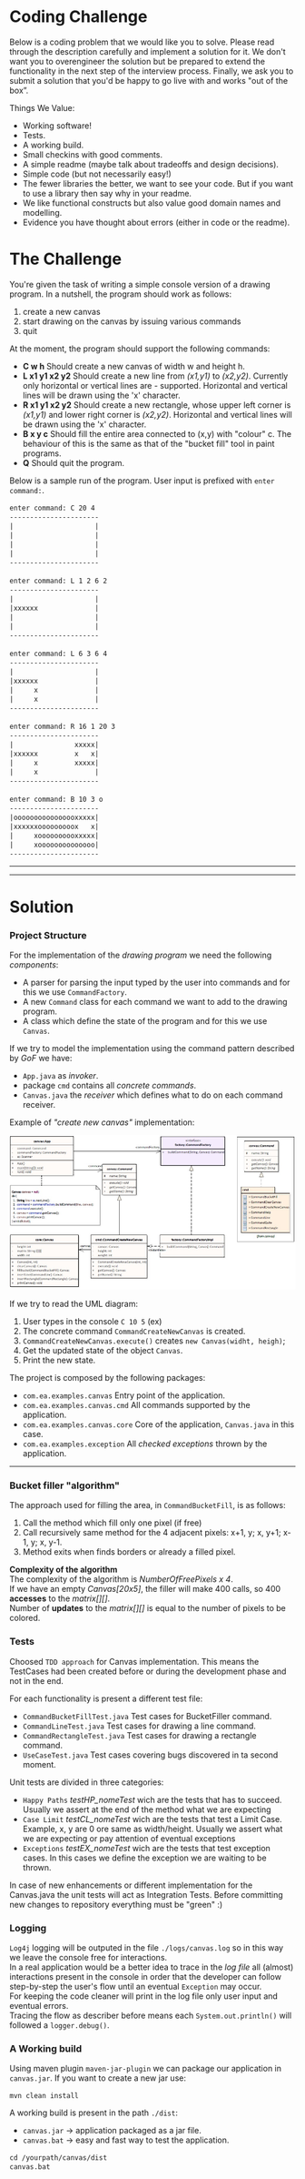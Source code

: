 # Coding Challenge
Below is a coding problem that we would like you to solve. Please read through the description carefully and implement a solution for it. 
We don't want you to over­engineer the solution but be prepared to extend the functionality in the next step of the interview process. Finally, we ask you to submit a solution that you'd be happy to go live with and works "out of the box”.

Things We Value:
- Working software!
- Tests.
- A working build.
- Small checkins with good comments.
- A simple readme (maybe talk about tradeoffs and design decisions).
- Simple code (but not necessarily easy!)
- The fewer libraries the better, we want to see your code. But if you want to use a library then say why in your readme.
- We like functional constructs but also value good domain names and modelling.
- Evidence you have thought about errors (either in code or the readme).

# The Challenge
You're given the task of writing a simple console version of a drawing program. In a nutshell, the program should work as follows:
1. create a new canvas
2. start drawing on the canvas by issuing various commands
3. quit

At the moment, the program should support the following commands:
- __C w h__ Should create a new canvas of width w and height h.
- __L x1 y1 x2 y2__ Should create a new line from _(x1,y1)_ to _(x2,y2)_. Currently only horizontal or vertical lines are - supported. Horizontal and vertical lines will be drawn using the 'x' character.
- __R x1 y1 x2 y2__ Should create a new rectangle, whose upper left corner is _(x1,y1)_ and lower right corner is _(x2,y2)_. Horizontal and vertical lines will be drawn using the 'x' character.
- __B x y c__ Should fill the entire area connected to (x,y) with "colour" c. The behaviour of this is the same as that of the "bucket fill" tool in paint programs.
- __Q__ Should quit the program.

Below is a sample run of the program. User input is prefixed with `enter command:`.
```
enter command: C 20 4
----------------------
|                    |
|                    |
|                    |
|                    |
----------------------

enter command: L 1 2 6 2
----------------------
|                    |
|xxxxxx              |
|                    |
|                    |
----------------------

enter command: L 6 3 6 4
----------------------
|                    |
|xxxxxx              |
|     x              |
|     x              |
----------------------

enter command: R 16 1 20 3
----------------------
|               xxxxx|
|xxxxxx         x   x|
|     x         xxxxx|
|     x              |
----------------------

enter command: B 10 3 o
----------------------
|oooooooooooooooxxxxx|
|xxxxxxooooooooox   x|
|     xoooooooooxxxxx|
|     xoooooooooooooo|
----------------------
```
---
---

# Solution

### Project Structure
For the implementation of the _drawing program_ we need the following _components_:
- A parser for parsing the input typed by the user into commands and for this we use `CommandFactory`.
- A new `Command` class for each command we want to add to the drawing program.
- A class which define the state of the program and for this we use `Canvas`.

If we try to model the implementation using the command pattern described by _GoF_ we have: 
- `App.java` as _invoker_.
- package `cmd` contains all _concrete commands_.
- `Canvas.java` the _receiver_ which defines what to do on each command receiver. 

Example of _"create new canvas"_ implementation:

![UML Model](./doc/canvas_uml.jpg)

If we try to read the UML diagram:
1. User types in the console `C 10 5` (ex)
2. The concrete command `CommandCreateNewCanvas` is created.
3. `CommandCreateNewCanvas.execute()` creates `new Canvas(widht, heigh)`;
4. Get the updated state of the object `Canvas`.
5. Print the new state.

The project is composed by the following packages:
- `com.ea.examples.canvas`  Entry point of the application.
- `com.ea.examples.canvas.cmd` All commands supported by the application.
- `com.ea.examples.canvas.core` Core of the application, `Canvas.java` in this case.
- `com.ea.examples.exception` All _checked exceptions_ thrown by the application.

---
###	Bucket filler "algorithm"
The approach used for filling the area, in `CommandBucketFill`, is as follows:
1. Call the method which fill only one pixel (if free)
2. Call recursively same method for the 4 adjacent pixels: x+1, y; x, y+1; x-1, y; x, y-1.
3. Method exits when finds borders or already a filled pixel.
		
__Complexity of the algorithm__  <br/>
The complexity of the algorithm is _NumberOfFreePixels x 4_.<br/>
If we have an empty _Canvas[20x5]_, the filler will make 400 calls, so 400 __accesses__ to the _matrix[][]_.<br/>
Number of __updates__ to the _matrix[][]_ is equal to the number of pixels to be colored.
	
###	Tests

Choosed `TDD approach` for Canvas implementation. This means the TestCases had been created before or during the development phase and not in the end.
 
For each functionality is present a different test file:
- `CommandBucketFillTest.java` Test cases for BucketFiller command.
- `CommandLineTest.java` Test cases for drawing a line command.
- `CommandRectangleTest.java` Test cases for drawing a rectangle command.
- `UseCaseTest.java` Test cases covering bugs discovered in ta second moment.

Unit tests are divided in three categories:
-  `Happy Paths` _testHP_nomeTest_ wich are the tests that has to succeed. Usually we assert at the end of the method what we are expecting
- `Case Limit` _testCL_nomeTest_ wich are the tests that test a Limit Case. Example, x, y are 0 ore same as width/height. Usually we assert what we are expecting or pay attention of eventual exceptions
- `Exceptions` _testEX_nomeTest_ wich are the tests that test exception cases. In this cases we define the exception we are waiting to be thrown.

In case of new enhancements or different implementation for the Canvas.java the unit tests will act as Integration Tests. 
Before committing new changes to repository everything must be "green" :) 

### Logging
`Log4j` logging will be outputed in the file `./logs/canvas.log` so in this way we leave the console free for interactions. <br/> 
In a real application would be a better idea to trace in the _log file_ all (almost) interactions present in the console in order that the developer can follow step-by-step the user's flow until an eventual `Exception` may occur.<br/>
For keeping the code cleaner will print in the log file only user input and eventual errors.<br/>
Tracing the flow as describer before means each `System.out.println()` will followed a `logger.debug()`.

###	A Working build
Using maven plugin `maven-jar-plugin` we can package our application in `canvas.jar`.
If you want to create a new jar use:
```
mvn clean install
```

A working build is present in the path `./dist`:
- `canvas.jar` -> application packaged as a jar file.
- `canvas.bat` -> easy and fast way to test the application. 
```
cd /yourpath/canvas/dist
canvas.bat
```